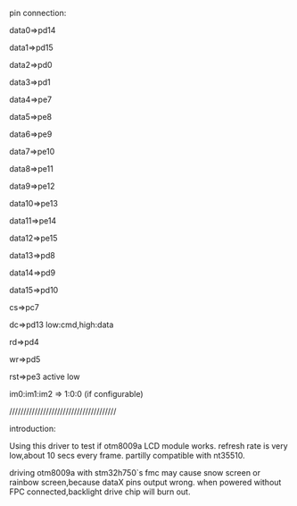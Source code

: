 pin connection:

data0=>pd14

data1=>pd15

data2=>pd0

data3=>pd1

data4=>pe7

data5=>pe8

data6=>pe9

data7=>pe10

data8=>pe11

data9=>pe12

data10=>pe13

data11=>pe14

data12=>pe15

data13=>pd8

data14=>pd9

data15=>pd10

cs=>pc7 

dc=>pd13  low:cmd,high:data

rd=>pd4

wr=>pd5

rst=>pe3  active low


im0:im1:im2 => 1:0:0 (if configurable)


//////////////////////////////////////

introduction:

Using this driver to test if otm8009a LCD module works.
refresh rate is very low,about 10 secs every frame.
partilly compatible with nt35510.
 
driving otm8009a with stm32h750`s fmc may cause snow screen or rainbow screen,because dataX pins output wrong.
when powered without FPC connected,backlight drive chip will burn out. 

